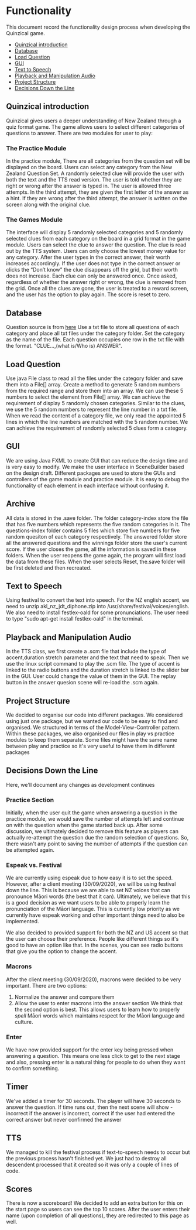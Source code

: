 # Functionality
This document record the functionality design process when developing the Quinzical game.
- [Quinzical introduction](#quinzical-introduction)
- [Database](#database)
- [Load Question](#load-question)
- [GUI](#gui)
- [Text to Speech](#text-to-speech)
- [Playback and Manipulation Audio](#playback-and-manipulation-audio)
- [Project Structure](#project-structure)
- [Decisions Down the Line](#decisions-down-the-line)


## Quinzical introduction
Quinzical gives users a deeper understanding of New Zealand through a quiz format game. The game
allows users to select different categories of questions to answer. There are two modules for user
to play:

### The Practice Module
In the practice module, There are all categories from the question set will be displayed on the board.
Users can select any category from the New Zealand Question Set. A randomly selected clue will provide the user with both the text and the TTS read version. The user is told whether they are right or wrong after the answer is typed in. The user is allowed three attempts. In the third attempt, they are given the first letter of the answer as a hint. If they are wrong after the third attempt, the answer is written on the screen along with the original clue.

### The Games Module
The interface will display 5 randomly selected categories and 5 randomly selected clues from each category on the board in a grid format in the game module. Users can select the clue to answer the question. The clue
is read out by the TTS system. Users can only choose the lowest money value for any category. After the user types in the correct answer, their worth increases accordingly. If the user does not type in the correct answer or clicks the “Don’t know” the clue disappears off the grid, but their worth does not increase. Each clue can only
be answered once. Once asked, regardless of whether the answer right or wrong, the clue is removed from the grid.
Once all the clues are gone, the user is treated to a reward screen, and the user has the option to play again. 
The score is reset to zero.

## Database
Question source is from [here](https://docs.google.com/document/d/18TYDYfCBuwa5r1V9EMVGWLjJgfCSVY_UPbPtNPCPnCw/edit?usp=sharing)
Use a txt file to store all questions of each category and place all txt files under the category folder. 
Set the category as the name of the file. Each question occupies one row in the txt file with the format.
"CLUE...,(what is/Who is) ANSWER".

## Load Question
Use java File class to read all the files under the category folder and save them into a File[] array. Create a method to
generate 5 random numbers from the required range and store them into an array. We can use these 5 numbers to select the element from File[] array. We can achieve the requirement of display 5 randomly chosen categories. Similar to the clues, we use the 5 random numbers to represent the line number in a txt file. When we read the content of a category file, we only read the appointed 5 lines in which the line numbers are matched with the 5 random number. We can achieve the requirement of randomly selected 5 clues form a category.

## GUI
We are using Java FXML to create GUI that can reduce the design time and is very easy to modify. We make the user interface in SceneBuilder based on the design draft. Different packages are used to store the GUIs and controllers of the game module and practice module. It is easy to debug the functionality of each element in each interface without confusing it.

## Archive
All data is stored in the .save folder. The folder category-index store the file that has five numbers which represents the five random categories in it. The questions-index folder contains 5 files which store five numbers for five random quesiton of each category respectively. The answered folder store all the answered questions and the winnings folder store the user's current score. If the user closes the game, all the information is saved in these folders. When the user reopens the game again, the program will first load the data from these files. When the user selects Reset, the.save folder will be first deleted and then recreated.   

## Text to Speech
Using festival to convert the text into speech. For the NZ english accent, we need to unzip akl_nz_jdt_diphone.zip into /usr/share/festival/voices/english. We also need to install festlex-oald for some pronunciations. The user need to type "sudo apt-get install festlex-oald" in the terminal.  

## Playback and Manipulation Audio
In the TTS class, we first create a .scm file that include the type of accent,duration stretch parameter and the text that need to speak. Then we use the linux script command to play the .scm file. The type of accent is linked to the radio buttons and the duration stretch is linked to the slider bar in the GUI. User could change the value of them in the GUI. The replay button in the answer quesion scene will re-load the .scm again.   

## Project Structure
We decided to organise our code into different packages. We considered using just one package, but we wanted our code to be easy to find and organised. We structured in terms of the Model-View-Controller pattern. Within these packages, we also organised our files in play vs practice modules to keep them separate. Some files might have the same name between play and practice so it's very useful to have them in different packages

## Decisions Down the Line
Here, we'll document any changes as development continues

### Practice Section
Initially, when the user quit the game when answering a question in the practice module, we would save the number of attempts left and continue on with the question when the game started back up. After some discussion, we ultimately decided to remove this feature as players can actually re-attempt the question due the random selection of questions. So, there wasn't any point to saving the number of attempts if the question can be attempted again.

### Espeak vs. Festival
We are currently using espeak due to how easy it is to set the speed. However, after a client meeting (30/09/2020), we will be using festival down the line. This is because we are able to set NZ voices that can pronounce Māori words (the best that it can). Ultimately, we believe that this is a good decision as we want users to be able to properly learn the pronunciation of the Māori language. This is currently low priority as we currently have espeak working and other important things need to also be implemented.

We also decided to provided support for both the NZ and US accent so that the user can choose their preference. People like different things so it's good to have an option like that. In the scenes, you can see radio buttons that give you the option to change the accent.

### Macrons
After the client meeting (30/09/2020), macrons were decided to be very important. There are two options:
1. Normalize the answer and compare them
2. Allow the user to enter macrons into the answer section
We think that the second option is best. This allows users to learn how to properly *spell* Māori words which maintains respect for the Māori language and culture.

### Enter
We have now provided support for the enter key being pressed when answering a question. This means one less click to get to the next stage and also, pressing enter is a natural thing for people to do when they want to confirm something.

## Timer
We've added a timer for 30 seconds. The player will have 30 seconds to answer the question. If time runs out, then the next scene will show - incorrect if the answer is incorrect, correct if the user had entered the correct answer but never confirmed the answer

## TTS
We managed to kill the festival process if text-to-speech needs to occur but the previous process hasn't finished yet. We just had to destroy all descendent processed that it created so it was only a couple of lines of code.

## Scores
There is now a scoreboard! We decided to add an extra button for this on the start page so users can see the top 10 scores. After the user enters their name (upon completion of all questions), they are redirected to this page as well.
